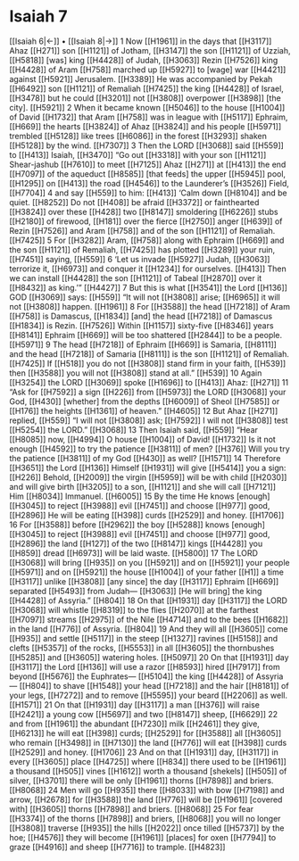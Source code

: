 # Isaiah 7
[[Isaiah 6|←]] • [[Isaiah 8|→]]
1 Now [[H1961]] in the days that [[H3117]] Ahaz [[H271]] son [[H1121]] of Jotham, [[H3147]] the son [[H1121]] of Uzziah, [[H5818]] [was] king [[H4428]] of Judah, [[H3063]] Rezin [[H7526]] king [[H4428]] of Aram [[H758]] marched up [[H5927]] to [wage] war [[H4421]] against [[H5921]] Jerusalem. [[H3389]] He was accompanied by Pekah [[H6492]] son [[H1121]] of Remaliah [[H7425]] the king [[H4428]] of Israel, [[H3478]] but he could [[H3201]] not [[H3808]] overpower [[H3898]] [the city]. [[H5921]] 
2 When it became known [[H5046]] to the house [[H1004]] of David [[H1732]] that Aram [[H758]] was in league with [[H5117]] Ephraim, [[H669]] the hearts [[H3824]] of Ahaz [[H3824]] and his people [[H5971]] trembled [[H5128]] like trees [[H6086]] in the forest [[H3293]] shaken [[H5128]] by the wind. [[H7307]] 
3 Then the LORD [[H3068]] said [[H559]] to [[H413]] Isaiah, [[H3470]] “Go out [[H3318]] with your son [[H1121]] Shear-jashub [[H7610]] to meet [[H7125]] Ahaz [[H271]] at [[H413]] the end [[H7097]] of the aqueduct [[H8585]] [that feeds] the upper [[H5945]] pool, [[H1295]] on [[H413]] the road [[H4546]] to the Launderer’s [[H3526]] Field, [[H7704]] 
4 and say [[H559]] to him: [[H413]] ‘Calm down [[H8104]] and be quiet. [[H8252]] Do not [[H408]] be afraid [[H3372]] or fainthearted [[H3824]] over these [[H428]] two [[H8147]] smoldering [[H6226]] stubs [[H2180]] of firewood, [[H181]] over the fierce [[H2750]] anger [[H639]] of Rezin [[H7526]] and Aram [[H758]] and of the son [[H1121]] of Remaliah. [[H7425]] 
5 For [[H3282]] Aram, [[H758]] along with Ephraim [[H669]] and the son [[H1121]] of Remaliah, [[H7425]] has plotted [[H3289]] your ruin, [[H7451]] saying, [[H559]] 
6 ‘Let us invade [[H5927]] Judah, [[H3063]] terrorize it, [[H6973]] and conquer it [[H1234]] for ourselves. [[H413]] Then we can install [[H4428]] the son [[H1121]] of Tabeal [[H2870]] over it [[H8432]] as king.’” [[H4427]] 
7 But this is what [[H3541]] the Lord [[H136]] GOD [[H3069]] says: [[H559]] “It will not [[H3808]] arise; [[H6965]] it will not [[H3808]] happen. [[H1961]] 
8 For [[H3588]] the head [[H7218]] of Aram [[H758]] is Damascus, [[H1834]] [and] the head [[H7218]] of Damascus [[H1834]] is Rezin. [[H7526]] Within [[H1157]] sixty-five [[H8346]] years [[H8141]] Ephraim [[H669]] will be too shattered [[H2844]] to be a people. [[H5971]] 
9 The head [[H7218]] of Ephraim [[H669]] is Samaria, [[H8111]] and the head [[H7218]] of Samaria [[H8111]] is the son [[H1121]] of Remaliah. [[H7425]] If [[H518]] you do not [[H3808]] stand firm in your faith, [[H539]] then [[H3588]] you will not [[H3808]] stand at all.” [[H539]] 
10 Again [[H3254]] the LORD [[H3069]] spoke [[H1696]] to [[H413]] Ahaz: [[H271]] 
11 “Ask for [[H7592]] a sign [[H226]] from [[H5973]] the LORD [[H3068]] your God, [[H430]] [whether] from the depths [[H6009]] of Sheol [[H7585]] or [[H176]] the heights [[H1361]] of heaven.” [[H4605]] 
12 But Ahaz [[H271]] replied, [[H559]] “I will not [[H3808]] ask; [[H7592]] I will not [[H3808]] test [[H5254]] the LORD.” [[H3068]] 
13 Then Isaiah said, [[H559]] “Hear [[H8085]] now, [[H4994]] O house [[H1004]] of David! [[H1732]] Is it not enough [[H4592]] to try the patience [[H3811]] of men? [[H376]] Will you try the patience [[H3811]] of my God [[H430]] as well? [[H1571]] 
14 Therefore [[H3651]] the Lord [[H136]] Himself [[H1931]] will give [[H5414]] you a sign: [[H226]] Behold, [[H2009]] the virgin [[H5959]] will be with child [[H2030]] and will give birth [[H3205]] to a son, [[H1121]] and she will call [[H7121]] Him [[H8034]] Immanuel. [[H6005]] 
15 By the time He knows [enough] [[H3045]] to reject [[H3988]] evil [[H7451]] and choose [[H977]] good, [[H2896]] He will be eating [[H398]] curds [[H2529]] and honey. [[H1706]] 
16 For [[H3588]] before [[H2962]] the boy [[H5288]] knows [enough] [[H3045]] to reject [[H3988]] evil [[H7451]] and choose [[H977]] good, [[H2896]] the land [[H127]] of the two [[H8147]] kings [[H4428]] you [[H859]] dread [[H6973]] will be laid waste. [[H5800]] 
17 The LORD [[H3068]] will bring [[H935]] on you [[H5921]] and on [[H5921]] your people [[H5971]] and on [[H5921]] the house [[H1004]] of your father [[H1]] a time [[H3117]] unlike [[H3808]] [any since] the day [[H3117]] Ephraim [[H669]] separated [[H5493]] from Judah— [[H3063]] [He will bring] the king [[H4428]] of Assyria.” [[H804]] 
18 On that [[H1931]] day [[H3117]] the LORD [[H3068]] will whistle [[H8319]] to the flies [[H2070]] at the farthest [[H7097]] streams [[H2975]] of the Nile [[H4714]] and to the bees [[H1682]] in the land [[H776]] of Assyria. [[H804]] 
19 And they will all [[H3605]] come [[H935]] and settle [[H5117]] in the steep [[H1327]] ravines [[H5158]] and clefts [[H5357]] of the rocks, [[H5553]] in all [[H3605]] the thornbushes [[H5285]] and [[H3605]] watering holes. [[H5097]] 
20 On that [[H1931]] day [[H3117]] the Lord [[H136]] will use a razor [[H8593]] hired [[H7917]] from beyond [[H5676]] the Euphrates— [[H5104]] the king [[H4428]] of Assyria— [[H804]] to shave [[H1548]] your head [[H7218]] and the hair [[H8181]] of your legs, [[H7272]] and to remove [[H5595]] your beard [[H2206]] as well. [[H1571]] 
21 On that [[H1931]] day [[H3117]] a man [[H376]] will raise [[H2421]] a young cow [[H5697]] and two [[H8147]] sheep, [[H6629]] 
22 and from [[H1961]] the abundant [[H7230]] milk [[H2461]] they give, [[H6213]] he will eat [[H398]] curds; [[H2529]] for [[H3588]] all [[H3605]] who remain [[H3498]] in [[H7130]] the land [[H776]] will eat [[H398]] curds [[H2529]] and honey. [[H1706]] 
23 And on that [[H1931]] day, [[H3117]] in every [[H3605]] place [[H4725]] where [[H834]] there used to be [[H1961]] a thousand [[H505]] vines [[H1612]] worth a thousand [shekels] [[H505]] of silver, [[H3701]] there will be only [[H1961]] thorns [[H7898]] and briers. [[H8068]] 
24 Men will go [[H935]] there [[H8033]] with bow [[H7198]] and arrow, [[H2678]] for [[H3588]] the land [[H776]] will be [[H1961]] [covered with] [[H3605]] thorns [[H7898]] and briers. [[H8068]] 
25 For fear [[H3374]] of the thorns [[H7898]] and briers, [[H8068]] you will no longer [[H3808]] traverse [[H935]] the hills [[H2022]] once tilled [[H5737]] by the hoe; [[H4576]] they will become [[H1961]] [places] for oxen [[H7794]] to graze [[H4916]] and sheep [[H7716]] to trample. [[H4823]] 
